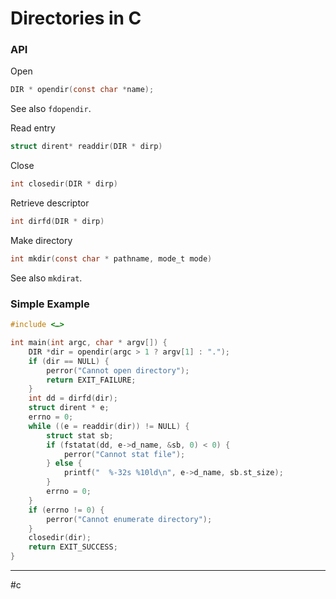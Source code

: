 # Directories in C

### API

Open
```c
DIR * opendir(const char *name);
```
See also `fdopendir`.

Read entry

```c
struct dirent* readdir(DIR * dirp)
```

Close

```c
int closedir(DIR * dirp)
```

Retrieve descriptor
```c
int dirfd(DIR * dirp)
```

Make directory

```c
int mkdir(const char * pathname, mode_t mode)
```
See also `mkdirat`.



### Simple Example
```c
#include <…>

int main(int argc, char * argv[]) {
    DIR *dir = opendir(argc > 1 ? argv[1] : ".");
    if (dir == NULL) {
        perror("Cannot open directory");
        return EXIT_FAILURE;
    }
    int dd = dirfd(dir);
    struct dirent * e;
    errno = 0;
    while ((e = readdir(dir)) != NULL) {
        struct stat sb;
        if (fstatat(dd, e->d_name, &sb, 0) < 0) {
            perror("Cannot stat file");
        } else {
            printf("  %-32s %10ld\n", e->d_name, sb.st_size);
        }
        errno = 0;
    }
    if (errno != 0) {
        perror("Cannot enumerate directory");
    }
    closedir(dir);
    return EXIT_SUCCESS;
}
```



---
#c
